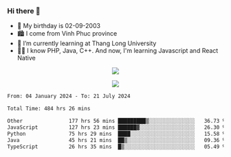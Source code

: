 ### Hi there 👋
- 🎂 My birthday is 02-09-2003
- 🏙️ I come from Vinh Phuc province
- 🌱 I’m currently learning at Thang Long University
- 🧑‍💻 I know PHP, Java, C++. And now, I'm learning Javascript and React Native
<p align="center"><img src="https://github-readme-stats.vercel.app/api?username=tmquang0209&show_icons=true&theme=gradient"></p>
<p align="center"><img src="https://github-readme-stats.vercel.app/api/top-langs/?username=tmquang0209&hide=scss,css&langs_count=10"></p>
<!--START_SECTION:waka-->

```txt
From: 04 January 2024 - To: 21 July 2024

Total Time: 484 hrs 26 mins

Other               177 hrs 56 mins █████████▒░░░░░░░░░░░░░░░   36.73 %
JavaScript          127 hrs 23 mins ██████▓░░░░░░░░░░░░░░░░░░   26.30 %
Python              75 hrs 29 mins  ████░░░░░░░░░░░░░░░░░░░░░   15.58 %
Java                45 hrs 21 mins  ██▒░░░░░░░░░░░░░░░░░░░░░░   09.36 %
TypeScript          26 hrs 35 mins  █▒░░░░░░░░░░░░░░░░░░░░░░░   05.49 %
```

<!--END_SECTION:waka-->
